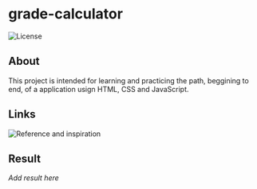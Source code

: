 # grade-calculator

![License](https://img.shields.io/github/license/isabelle-vc/googly?logo=apache&color=lightseagreen)


## About

This project is intended for learning and practicing the path, beggining to end, of a application usign HTML, CSS and JavaScript.

## Links

![Reference and inspiration](https://www.youtube.com/watch?v=3uQymob_L_A)

## Result

*Add result here*